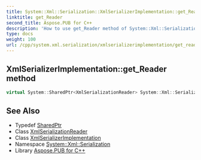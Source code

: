 ```yaml
---
title: System::Xml::Serialization::XmlSerializerImplementation::get_Reader method
linktitle: get_Reader
second_title: Aspose.PUB for C++
description: 'How to use get_Reader method of System::Xml::Serialization::XmlSerializerImplementation class in C++.'
type: docs
weight: 100
url: /cpp/system.xml.serialization/xmlserializerimplementation/get_reader/
---
```

## XmlSerializerImplementation::get_Reader method




```cpp
virtual System::SharedPtr<XmlSerializationReader> System::Xml::Serialization::XmlSerializerImplementation::get_Reader()
```

## See Also

* Typedef [SharedPtr](../../../system/sharedptr/)
* Class [XmlSerializationReader](../../xmlserializationreader/)
* Class [XmlSerializerImplementation](../)
* Namespace [System::Xml::Serialization](../../)
* Library [Aspose.PUB for C++](../../../)
